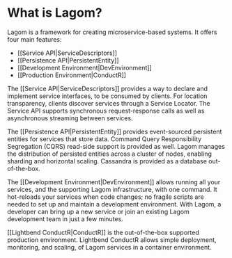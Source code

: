 <!--- Copyright (C) 2016 Lightbend Inc. <https://www.lightbend.com> -->
# What is Lagom?

Lagom is a framework for creating microservice-based systems. It offers four main features:

* [[Service API|ServiceDescriptors]]
* [[Persistence API|PersistentEntity]]
* [[Development Environment|DevEnvironment]]
* [[Production Environment|ConductR]]

The [[Service API|ServiceDescriptors]] provides a way to declare and implement service interfaces, to be consumed by clients. For location transparency, clients discover services through a Service Locator. The Service API supports synchronous request-response calls as well as asynchronous streaming between services.

The [[Persistence API|PersistentEntity]] provides event-sourced persistent entities for services that store data. Command Query Responsibility Segregation (CQRS) read-side support is provided as well. Lagom manages the distribution of persisted entities across a cluster of nodes, enabling sharding and horizontal scaling. Cassandra is provided as a database out-of-the-box.

The [[Development Environment|DevEnvironment]] allows running all your services, and the supporting Lagom infrastructure, with one command. It hot-reloads your services when code changes; no fragile scripts are needed to set up and maintain a development environment. With Lagom, a developer can bring up a new service or join an existing Lagom development team in just a few minutes.

[[Lightbend ConductR|ConductR]] is the out-of-the-box supported production environment. Lightbend ConductR allows simple deployment, monitoring, and scaling, of Lagom services in a container environment.
